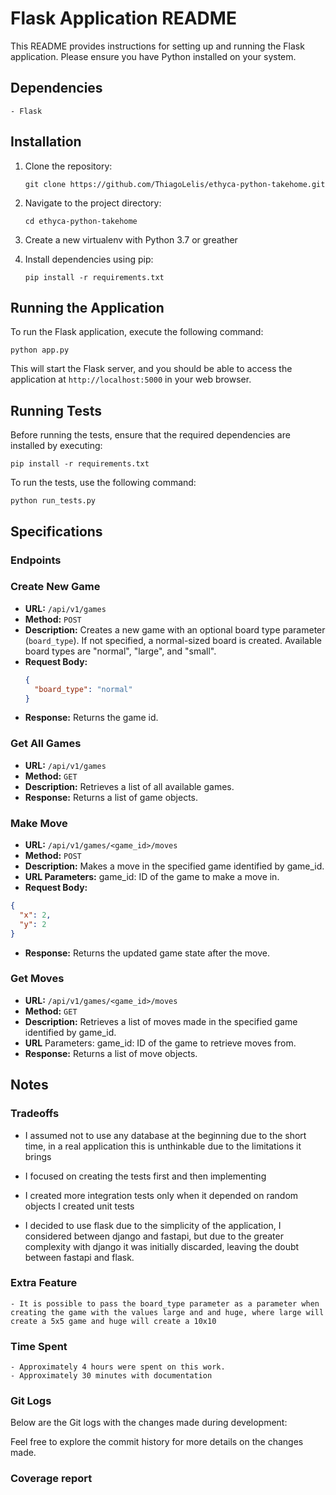 # Flask Application README

This README provides instructions for setting up and running the Flask application. Please ensure you have Python installed on your system.

## Dependencies

```
- Flask
```

## Installation

1. Clone the repository:

    ```git clone https://github.com/ThiagoLelis/ethyca-python-takehome.git```

2. Navigate to the project directory: 

    ```cd ethyca-python-takehome```

3. Create a new virtualenv with Python 3.7 or greather

4. Install dependencies using pip:

    ```pip install -r requirements.txt```

## Running the Application

To run the Flask application, execute the following command:

```python app.py```


This will start the Flask server, and you should be able to access the application at `http://localhost:5000` in your web browser.

## Running Tests

Before running the tests, ensure that the required dependencies are installed by executing:

```pip install -r requirements.txt```


To run the tests, use the following command:

```python run_tests.py```


## Specifications

### Endpoints

### Create New Game

- **URL:** `/api/v1/games`
- **Method:** `POST`
- **Description:** Creates a new game with an optional board type parameter (`board_type`). If not specified, a normal-sized board is created. Available board types are "normal", "large", and "small".
- **Request Body:**
  ```json
  {
    "board_type": "normal"
  }
- **Response:** Returns the game id.

### Get All Games
- **URL:** `/api/v1/games`
- **Method:** `GET`
- **Description:** Retrieves a list of all available games.
- **Response:** Returns a list of game objects.

### Make Move
- **URL:** `/api/v1/games/<game_id>/moves`
- **Method:** `POST`
- **Description:** Makes a move in the specified game identified by game_id.
- **URL Parameters:** game_id: ID of the game to make a move in.
- **Request Body:**
```json
{
  "x": 2,
  "y": 2
}
```
- **Response:** Returns the updated game state after the move.

### Get Moves
- **URL:** `/api/v1/games/<game_id>/moves`
- **Method:** `GET`
- **Description:** Retrieves a list of moves made in the specified game identified by game_id.
- **URL** Parameters: game_id: ID of the game to retrieve moves from.
- **Response:** Returns a list of move objects.


## Notes

### Tradeoffs


- I assumed not to use any database at the beginning due to the short time, in a real application this is unthinkable due to the limitations it brings

- I focused on creating the tests first and then implementing

- I created more integration tests only when it depended on random objects I created unit tests

- I decided to use flask due to the simplicity of the application, I considered between django and fastapi, but due to the greater complexity with django it was initially discarded, leaving the doubt between fastapi and flask.

### Extra Feature
```
- It is possible to pass the board_type parameter as a parameter when creating the game with the values large and and huge, where large will create a 5x5 game and huge will create a 10x10
```

### Time Spent

```
- Approximately 4 hours were spent on this work.
- Approximately 30 minutes with documentation
```

### Git Logs

Below are the Git logs with the changes made during development:

Feel free to explore the commit history for more details on the changes made.


### Coverage report